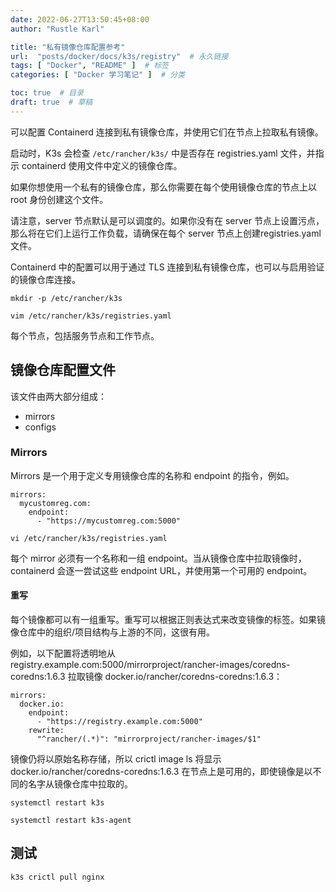 ```yaml
---
date: 2022-06-27T13:50:45+08:00
author: "Rustle Karl"

title: "私有镜像仓库配置参考"
url:  "posts/docker/docs/k3s/registry"  # 永久链接
tags: [ "Docker", "README" ]  # 标签
categories: [ "Docker 学习笔记" ]  # 分类

toc: true  # 目录
draft: true  # 草稿
---
```


可以配置 Containerd 连接到私有镜像仓库，并使用它们在节点上拉取私有镜像。

启动时，K3s 会检查 `/etc/rancher/k3s/` 中是否存在 registries.yaml 文件，并指示 containerd 使用文件中定义的镜像仓库。

如果你想使用一个私有的镜像仓库，那么你需要在每个使用镜像仓库的节点上以 root 身份创建这个文件。

请注意，server 节点默认是可以调度的。如果你没有在 server 节点上设置污点，那么将在它们上运行工作负载，请确保在每个 server 节点上创建registries.yaml文件。

Containerd 中的配置可以用于通过 TLS 连接到私有镜像仓库，也可以与启用验证的镜像仓库连接。

```shell
mkdir -p /etc/rancher/k3s
```

```shell
vim /etc/rancher/k3s/registries.yaml
```

每个节点，包括服务节点和工作节点。

## 镜像仓库配置文件

该文件由两大部分组成：

- mirrors
- configs

### Mirrors

Mirrors 是一个用于定义专用镜像仓库的名称和 endpoint 的指令，例如。

```shell
mirrors:
  mycustomreg.com:
    endpoint:
      - "https://mycustomreg.com:5000"
```

```
vi /etc/rancher/k3s/registries.yaml
```

每个 mirror 必须有一个名称和一组 endpoint。当从镜像仓库中拉取镜像时，containerd 会逐一尝试这些 endpoint URL，并使用第一个可用的 endpoint。

#### 重写

每个镜像都可以有一组重写。重写可以根据正则表达式来改变镜像的标签。如果镜像仓库中的组织/项目结构与上游的不同，这很有用。

例如，以下配置将透明地从 registry.example.com:5000/mirrorproject/rancher-images/coredns-coredns:1.6.3 拉取镜像 docker.io/rancher/coredns-coredns:1.6.3：

```shell
mirrors:
  docker.io:
    endpoint:
      - "https://registry.example.com:5000"
    rewrite:
      "^rancher/(.*)": "mirrorproject/rancher-images/$1"
```

镜像仍将以原始名称存储，所以 crictl image ls 将显示 docker.io/rancher/coredns-coredns:1.6.3 在节点上是可用的，即使镜像是以不同的名字从镜像仓库中拉取的。

```shell
systemctl restart k3s
```

```shell
systemctl restart k3s-agent
```

## 测试

```shell
k3s crictl pull nginx
```

```shell

```

